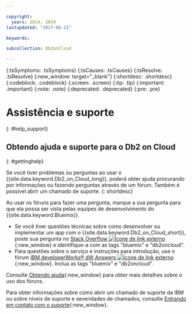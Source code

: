 ```yaml
---

copyright:
  years: 2014, 2019
lastupdated: "2017-06-21"

keywords: 

subcollection: Db2onCloud

---
```


<!-- Attribute definitions --> 
{:tsSymptoms: .tsSymptoms} 
{:tsCauses: .tsCauses} 
{:tsResolve: .tsResolve} 
{:new_window: target="_blank"}
{:shortdesc: .shortdesc}
{:codeblock: .codeblock}
{:screen: .screen}
{:tip: .tip}
{:important: .important}
{:note: .note}
{:deprecated: .deprecated}
{:pre: .pre}

# Assistência e suporte
{: #help_support}

## Obtendo ajuda e suporte para o Db2 on Cloud
{: #gettinghelp}

Se você tiver problemas ou perguntas ao usar o {{site.data.keyword.Db2_on_Cloud_long}}, poderá obter ajuda procurando por informações ou fazendo perguntas através de um fórum. Também é possível abrir um chamado de suporte.
{: shortdesc}

Ao usar os fóruns para fazer uma pergunta, marque a sua pergunta para que ela possa ser vista pelas equipes de desenvolvimento do {{site.data.keyword.Bluemix}}.

* Se você tiver questões técnicas sobre como desenvolver ou implementar um app com o {{site.data.keyword.Db2_on_Cloud_short}}, poste sua pergunta no [Stack Overflow ![Ícone de link externo](../../icons/launch-glyph.svg "Ícone de link externo")](https://stackoverflow.com/questions/ask/advice?){:new_window} e identifique-a com as tags "bluemix" e "db2oncloud".
* Para questões sobre o serviço e instruções para introdução, use o fórum [IBM developerWorks® dW Answers ![Ícone de link externo](../../icons/launch-glyph.svg "Ícone de link externo")](https://developer.ibm.com/answers/questions/ask/?smartspace=bluemix){:new_window}. Inclua as tags "bluemix" e "db2oncloud".

Consulte [Obtendo ajuda](/docs/support/index.html#getting-help){:new_window} para obter mais detalhes sobre o uso dos fóruns.

Para obter informações sobre como abrir um chamado de suporte da IBM ou sobre níveis de suporte e severidades de chamados, consulte [Entrando em contato com o suporte](/docs/support/index.html#contacting-support){:new_window}.



